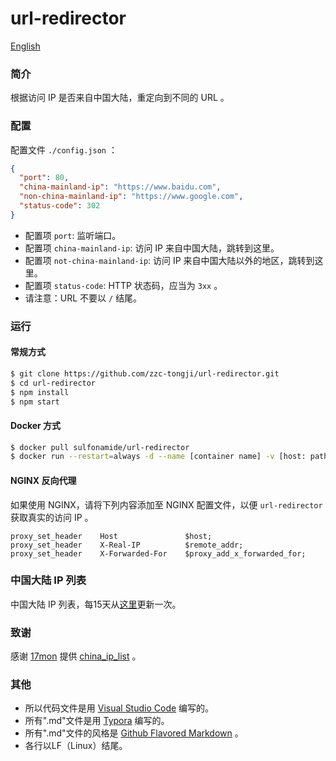 # url-redirector

[English](./README.md)

### 简介

根据访问 IP 是否来自中国大陆，重定向到不同的 URL 。

### 配置

配置文件 `./config.json` ：

``` json
{
  "port": 80,
  "china-mainland-ip": "https://www.baidu.com",
  "non-china-mainland-ip": "https://www.google.com",
  "status-code": 302
}
```

- 配置项 `port`: 监听端口。
- 配置项 `china-mainland-ip`: 访问 IP 来自中国大陆，跳转到这里。
- 配置项 `not-china-mainland-ip`: 访问 IP 来自中国大陆以外的地区，跳转到这里。
- 配置项 `status-code`: HTTP 状态码，应当为 `3xx` 。
- 请注意：URL 不要以 `/` 结尾。

### 运行

#### 常规方式

``` bash
$ git clone https://github.com/zzc-tongji/url-redirector.git
$ cd url-redirector
$ npm install
$ npm start
```

#### Docker 方式

``` bash
$ docker pull sulfonamide/url-redirector
$ docker run --restart=always -d --name [container name] -v [host: path to config.json]:/usr/src/app/config.json -p [host: listening port]:[docker: listening port defined by config.json] sulfonamide/url-redirector
```

#### NGINX 反向代理

如果使用 NGINX，请将下列内容添加至 NGINX 配置文件，以便 `url-redirector` 获取真实的访问 IP 。

```
proxy_set_header    Host               $host;
proxy_set_header    X-Real-IP          $remote_addr;
proxy_set_header    X-Forwarded-For    $proxy_add_x_forwarded_for;
```

### 中国大陆 IP 列表

中国大陆 IP 列表，每15天从[这里](https://raw.githubusercontent.com/17mon/china_ip_list/master/china_ip_list.txt)更新一次。

### 致谢

感谢 [17mon](https://github.com/17mon) 提供 [china_ip_list](https://github.com/17mon/china_ip_list) 。

###  其他

- 所以代码文件是用 [Visual Studio Code](https://code.visualstudio.com/) 编写的。
- 所有".md"文件是用 [Typora](http://typora.io/) 编写的。
- 所有".md"文件的风格是 [Github Flavored Markdown](https://guides.github.com/features/mastering-markdown/#GitHub-flavored-markdown) 。
- 各行以LF（Linux）结尾。